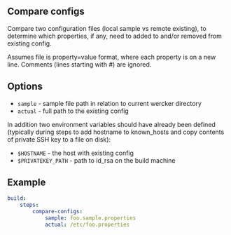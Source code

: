 Compare configs
---------------

Compare two configuration files (local sample vs remote existing), to determine which properties, if any, need to added to and/or removed from existing config.

Assumes file is property=value format, where each property is on a new line. Comments (lines starting with #) are ignored.

## Options

- `sample` - sample file path in relation to current wercker directory
- `actual` - full path to the existing config

In addition two environment variables should have already been defined (typically during steps to add hostname to known_hosts and copy contents of private SSH key to a file on disk):
- `$HOSTNAME` - the host with existing config
- `$PRIVATEKEY_PATH` - path to id_rsa on the build machine

## Example

```yml
build:
	steps:
		compare-configs:
			sample: foo.sample.properties
			actual: /etc/foo.properties
```

